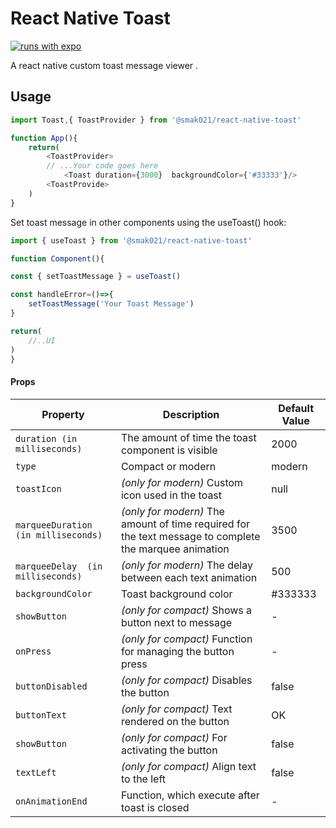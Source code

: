 # React Native Toast

[![runs with expo](https://img.shields.io/badge/Runs%20with%20Expo-4630EB.svg?style=flat-square&logo=EXPO&labelColor=f3f3f3&logoColor=000)](https://expo.io/)

A react native custom toast message viewer .


## Usage

```javascript
import Toast,{ ToastProvider } from '@smak021/react-native-toast'

function App(){
    return(
        <ToastProvider>
        // ...Your code goes here
            <Toast duration={3000}  backgroundColor={'#33333'}/>
        <ToastProvide>
    )
}
```


 Set toast message in other components using the useToast() hook:

```javascript
import { useToast } from '@smak021/react-native-toast'

function Component(){

const { setToastMessage } = useToast()

const handleError=()=>{
    setToastMessage('Your Toast Message')
}

return(
    //..UI
)
}

```

#### Props

| Property                              | Description                                                                                                   | Default Value    |
| --------------------------------------| --------------------------------------------------------------------------------------------------------------| -----------------|
| `duration (in milliseconds)`          | The amount of time the toast component is visible                                                             | 2000             |
| `type`                                | Compact or modern                                                                                             | modern           |
| `toastIcon`                           | *(only for modern)* Custom icon used in the toast                                                             | null             |
| `marqueeDuration  (in milliseconds)`  | *(only for modern)* The amount of time required for the text message to complete the marquee animation        | 3500             |
| `marqueeDelay  (in milliseconds)`     | *(only for modern)* The delay between each text animation                                                     | 500              |
| `backgroundColor`                     | Toast background color                                                                                        | #333333          |
| `showButton`                          | *(only for compact)* Shows a button next to message                                                           | -                |
| `onPress`                             | *(only for compact)* Function for managing the button press                                                   | -                |
| `buttonDisabled`                      | *(only for compact)* Disables the button                                                                      | false            |
| `buttonText`                          | *(only for compact)* Text rendered on the button                                                              | OK               |
| `showButton`                          | *(only for compact)* For activating the button                                                                | false            |
| `textLeft`                            | *(only for compact)* Align text to the left                                                                   | false            |
| `onAnimationEnd`                      | Function, which execute after toast is closed                                                                 | -                |

